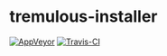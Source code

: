 # tremulous-installer
[![AppVeyor](https://img.shields.io/appveyor/ci/jkent/tremulous-installer.svg?style=flat-square)](https://ci.appveyor.com/project/jkent/tremulous-installer)
[![Travis-CI](https://travis-ci.org/GrangerHub/tremulous-installer.svg?branch=master "Travis-CI")](https://travis-ci.org/GrangerHub/tremulous-installer)
